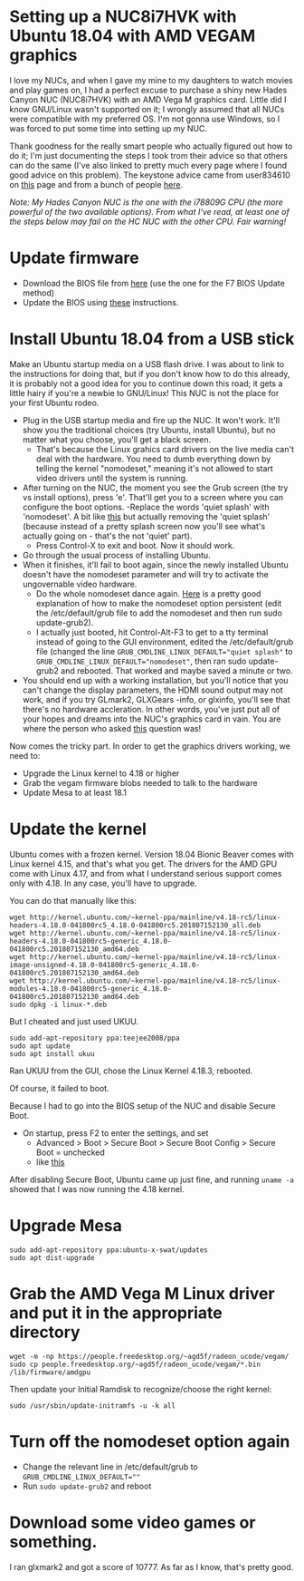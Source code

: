 # Setting up a NUC8i7HVK with Ubuntu 18.04 with AMD VEGAM graphics

I love my NUCs, and when I gave my mine to my daughters to watch movies and play games on, I had a perfect excuse to purchase a shiny new Hades Canyon NUC (NUC8i7HVK) with an AMD Vega M graphics card. Little did I know GNU/Linux wasn't supported on it; I wrongly assumed that all NUCs were compatible with my preferred OS. I'm not gonna use Windows, so I was forced to put some time into setting up my NUC.

Thank goodness for the really smart people who actually figured out how to do it; I'm just documenting the steps I took trom their advice so that others can do the same (I've also linked to pretty much every page where I found good advice on this problem). The keystone advice came from user834610 on [this](https://askubuntu.com/questions/1040440/graphics-drivers-for-intel-nuc-hades-canyon-nuc8i7hvk-amd-radeon-rx-vega-gh/1057051#1057051) page and from a bunch of people [here](https://www.reddit.com/r/intelnuc/comments/8ub4cc/running_linux_on_the_nuc8i7hnk_hades_canyon/).

*Note: My Hades Canyon NUC is the one with the i78809G CPU (the more powerful of the two available options). From what I've read, at least one of the steps below may fail on the HC NUC with the other CPU. Fair warning!*

# Update firmware
- Download the BIOS file from [here](https://downloadcenter.intel.com/download/28073/BIOS-Update-HNKBLi70-86A-) (use the one for the F7 BIOS Update method)
- Update the BIOS using [these](https://www.intel.com/content/www/us/en/support/articles/000005850/mini-pcs.html) instructions.

# Install Ubuntu 18.04 from a USB stick
Make an Ubuntu startup media on a USB flash drive. I was about to link to the instructions for doing that, but if you don't know how to do this already, it is probably not a good idea for you to continue down this road; it gets a little hairy if you're a newbie to GNU/Linux! This NUC is not the place for your first Ubuntu rodeo.
- Plug in the USB startup media and fire up the NUC. It won't work. It'll show you the traditional choices (try Ubuntu, install Ubuntu), but no matter what you choose, you'll get a black screen.
  - That's because the Linux grahics card drivers on the live media can't deal with the hardware. You need to dumb everything down by telling the kernel "nomodeset," meaning it's not allowed to start video drivers until the system is running.
- After turning on the NUC, the moment you see the Grub screen (the try vs install options), press 'e'. That'll get you to a screen where you can configure the boot options.
  -Replace the words 'quiet splash' with 'nomodeset'. A bit like [this](https://askubuntu.com/questions/1037865/hades-canyon-nuc8i7hvk-can-install-but-cant-boot) but actually removing the 'quiet splash' (because instead of a pretty splash screen now you'll see what's actually going on - that's the not 'quiet' part).
  - Press Control-X to exit and boot. Now it should work.
- Go through the usual process of installing Ubuntu.
- When it finishes, it'll fail to boot again, since the newly installed Ubuntu doesn't have the nomodeset parameter and will try to activate the ungovernable video hardware.
  - Do the whole nomodeset dance again. [Here](https://askubuntu.com/questions/38780/how-do-i-set-nomodeset-after-ive-already-installed-ubuntu/38782#38782) is a pretty good explanation of how to make the nomodeset option persistent (edit the /etc/default/grub file to add the nomodeset and then run sudo update-grub2).
  - I actually just booted, hit Control-Alt-F3 to get to a tty terminal instead of going to the GUI environment, edited the /etc/default/grub file (changed the line ```GRUB_CMDLINE_LINUX_DEFAULT="quiet splash"``` to ```GRUB_CMDLINE_LINUX_DEFAULT="nomodeset"```, then ran sudo update-grub2 and rebooted. That worked and maybe saved a minute or two.
- You should end up with a working installation, but you'll notice that you can't change the display parameters, the HDMI sound output may not work, and if you try GLmark2, GLXGears -info, or glxinfo, you'll see that there's no hardware accleration. In other words, you've just put all of your hopes and dreams into the NUC's graphics card in vain. You are where the person who asked [this](https://askubuntu.com/questions/1040440/graphics-drivers-for-intel-nuc-hades-canyon-nuc8i7hvk-amd-radeon-rx-vega-gh/1057051#1057051) question was!

Now comes the tricky part. In order to get the graphics drivers working, we need to:

- Upgrade the Linux kernel to 4.18 or higher
- Grab the vegam firmware blobs needed to talk to the hardware
- Update Mesa to at least 18.1

# Update the kernel

Ubuntu comes with a frozen kernel. Version 18.04 Bionic Beaver comes with Linux kernel 4.15, and that's what you get. The drivers for the AMD GPU come with Linux 4.17, and from what I understand serious support comes only with 4.18. In any case, you'll have to upgrade.

You can do that manually like this:

```
wget http://kernel.ubuntu.com/~kernel-ppa/mainline/v4.18-rc5/linux-headers-4.18.0-041800rc5_4.18.0-041800rc5.201807152130_all.deb
wget http://kernel.ubuntu.com/~kernel-ppa/mainline/v4.18-rc5/linux-headers-4.18.0-041800rc5-generic_4.18.0-041800rc5.201807152130_amd64.deb
wget http://kernel.ubuntu.com/~kernel-ppa/mainline/v4.18-rc5/linux-image-unsigned-4.18.0-041800rc5-generic_4.18.0-041800rc5.201807152130_amd64.deb
wget http://kernel.ubuntu.com/~kernel-ppa/mainline/v4.18-rc5/linux-modules-4.18.0-041800rc5-generic_4.18.0-041800rc5.201807152130_amd64.deb
sudo dpkg -i linux-*.deb
```

But I cheated and just used UKUU.

```
sudo add-apt-repository ppa:teejee2008/ppa
sudo apt update
sudo apt install ukuu
```

Ran UKUU from the GUI, chose the Linux Kernel 4.18.3, rebooted.

Of course, it failed to boot.

Because I had to go into the BIOS setup of the NUC and disable Secure Boot.

- On startup, press F2 to enter the settings, and set
  - Advanced > Boot > Secure Boot > Secure Boot Config > Secure Boot = unchecked
  - like [this](https://communities.intel.com/servlet/JiveServlet/download/543962-185888/SecureBoot.jpg)

After disabling Secure Boot, Ubuntu came up just fine, and running ```uname -a``` showed that I was now running the 4.18 kernel.

# Upgrade Mesa

```
sudo add-apt-repository ppa:ubuntu-x-swat/updates
sudo apt dist-upgrade
```

# Grab the AMD Vega M Linux driver and put it in the appropriate directory

```
wget -m -np https://people.freedesktop.org/~agd5f/radeon_ucode/vegam/
sudo cp people.freedesktop.org/~agd5f/radeon_ucode/vegam/*.bin /lib/firmware/amdgpu
```

Then update your Initial Ramdisk to recognize/choose the right kernel:
```
sudo /usr/sbin/update-initramfs -u -k all
```

# Turn off the nomodeset option again

- Change the relevant line in /etc/default/grub to ```GRUB_CMDLINE_LINUX_DEFAULT=""```
- Run ```sudo update-grub2``` and reboot

# Download some video games or something.

I ran glxmark2 and got a score of 10777. As far as I know, that's pretty good.